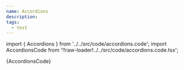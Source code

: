 ```yaml
---
name: Accordions
description:
tags:
  - test
---
```


<!-- CODE IMPORTS -->

<!-- prettier-ignore -->
import { Accordions } from '../../src/code/accordions.code'; 
import AccordionsCode from '!!raw-loader!../../src/code/accordions.code.tsx';

<!-- END CODE IMPORTS -->

<DocHeader props={props}/>

<ThemeWrapper>
  <Accordions />
</ThemeWrapper>
<CodeBlock>{AccordionsCode}</CodeBlock>

